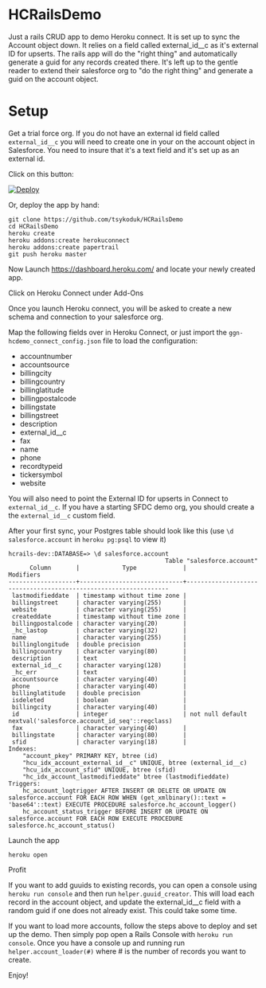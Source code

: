 HCRailsDemo
===========

Just a rails CRUD app to demo Heroku connect. It is set up to sync the Account object down. It relies on a field called external_id__c as it's external ID for upserts. The rails app will do the "right thing" and automatically generate a guid for any records created there. It's left up to the gentle reader to extend their salesforce org to "do the right thing" and generate a guid on the account object.

Setup
=====

Get a trial force org. If you do not have an external id field called `external_id__c` you will need to create one in your on the account object in Salesforce. You need to insure that it's a text field and it's set up as an external id.

Click on this button:

[![Deploy](https://www.herokucdn.com/deploy/button.png)](https://heroku.com/deploy)

Or, deploy the app by hand:

```
git clone https://github.com/tsykoduk/HCRailsDemo
cd HCRailsDemo
heroku create
heroku addons:create herokuconnect
heroku addons:create papertrail
git push heroku master
```

Now Launch https://dashboard.heroku.com/ and locate your newly created app.

Click on Heroku Connect under Add-Ons

Once you launch Heroku connect, you will be asked to create a new schema and connection to your salesforce org.

Map the following fields over in Heroku Connect, or just import the `ggn-hcdemo_connect_config.json` file to load the configuration:

 * accountnumber
 * accountsource
 * billingcity
 * billingcountry
 * billinglatitude
 * billingpostalcode
 * billingstate
 * billingstreet
 * description
 * external_id__c
 * fax
 * name
 * phone
 * recordtypeid
 * tickersymbol
 * website

You will also need to point the External ID for upserts in Connect to `external_id__c`. If you have a starting SFDC demo org, you should create a the `external_id__c` custom field.

After your first sync, your Postgres table should look like this (use `\d salesforce.account` in `heroku pg:psql` to view it)

```
hcrails-dev::DATABASE=> \d salesforce.account
                                            Table "salesforce.account"
      Column       |            Type             |                            Modifiers                            
-------------------+-----------------------------+-----------------------------------------------------------------
 lastmodifieddate  | timestamp without time zone | 
 billingstreet     | character varying(255)      | 
 website           | character varying(255)      | 
 createddate       | timestamp without time zone | 
 billingpostalcode | character varying(20)       | 
 _hc_lastop        | character varying(32)       | 
 name              | character varying(255)      | 
 billinglongitude  | double precision            | 
 billingcountry    | character varying(80)       | 
 description       | text                        | 
 external_id__c    | character varying(128)      | 
 _hc_err           | text                        | 
 accountsource     | character varying(40)       | 
 phone             | character varying(40)       | 
 billinglatitude   | double precision            | 
 isdeleted         | boolean                     | 
 billingcity       | character varying(40)       | 
 id                | integer                     | not null default nextval('salesforce.account_id_seq'::regclass)
 fax               | character varying(40)       | 
 billingstate      | character varying(80)       | 
 sfid              | character varying(18)       | 
Indexes:
    "account_pkey" PRIMARY KEY, btree (id)
    "hcu_idx_account_external_id__c" UNIQUE, btree (external_id__c)
    "hcu_idx_account_sfid" UNIQUE, btree (sfid)
    "hc_idx_account_lastmodifieddate" btree (lastmodifieddate)
Triggers:
    hc_account_logtrigger AFTER INSERT OR DELETE OR UPDATE ON salesforce.account FOR EACH ROW WHEN (get_xmlbinary()::text = 'base64'::text) EXECUTE PROCEDURE salesforce.hc_account_logger()
    hc_account_status_trigger BEFORE INSERT OR UPDATE ON salesforce.account FOR EACH ROW EXECUTE PROCEDURE salesforce.hc_account_status()
```

Launch the app
```
heroku open
```
Profit

If you want to add guuids to existing records, you can open a console using `heroku run console` and then run `helper.guuid_creator`. This will load each record in the account object, and update the external_id__c field with a random guid if one does not already exist. This could take some time.

If you want to load more accounts, follow the steps above to deploy and set up the demo. Then simply pop open a Rails Console with `heroku run console`. Once you have a console up and running run `helper.account_loader(#)` where # is the number of records you want to create.


Enjoy!
